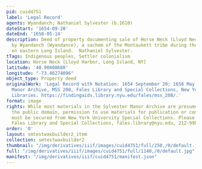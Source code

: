 ```yaml
---
pid: cuid4751
label: 'Legal Record'
agents: Wyandanch; Nathaniel Sylvester (b.1610)
dateStart: '1654-09-20'
dateEnd: '1658-05-14'
description: Deed of property documenting sale of Horse Neck (Lloyd Neck, Long Island)
  by Wyandanch (Wyandance), a sachem of the Montaukett tribe during the mid-17th century
  on eastern Long Island.  Nathaniel Sylvester.
tTags: Indigenous peoples, Settler colonialism
location: Horse Neck [Lloyd Harbor, Long Island, NY]
latitude: '40.90408688'
longitude: "-73.46274096"
object_type: Property deed
originalWork: 'Legal Record with Notation: 1654 September 20; 1658 May 14. Sylvester
  Manor Archive, MSS 208, Fales Library and Special Collections, New York University
  Libraries. https://findingaids.library.nyu.edu/fales/mss_208/.'
format: image
rights: While most materials in the Sylvester Manor Archive are presumed to be in
  the public domain, permission to use materials for publication or commercial purposes
  must be secured from New York University Special Collections. Please contact the
  Fales Library and Special Collections, fales.library@nyu.edu, 212-998-2596.
order: '0'
layout: smtestwaxbuilder2_item
collection: smtestwaxbuilder2
thumbnail: "/img/derivatives/iiif/images/cuid4751/full/250,/0/default.jpg"
full: "/img/derivatives/iiif/images/cuid4751/full/1140,/0/default.jpg"
manifest: "/img/derivatives/iiif/cuid4751/manifest.json"
---
```

